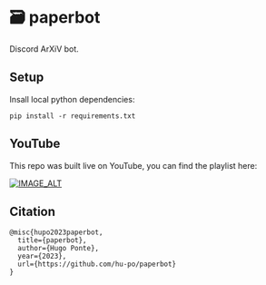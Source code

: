 # 🗃️ paperbot

Discord ArXiV bot.

## Setup

Insall local python dependencies:

```
pip install -r requirements.txt
```

## YouTube

This repo was built live on YouTube, you can find the playlist here:


[![IMAGE_ALT](https://img.youtube.com/vi/35o9vqviDlM/0.jpg)](https://www.youtube.com/playlist?list=PLwq2F0NejwX78mC07TqLUpcwZnJ_j_-os)


## Citation

```
@misc{hupo2023paperbot,
  title={paperbot},
  author={Hugo Ponte},
  year={2023},
  url={https://github.com/hu-po/paperbot}
}
```
